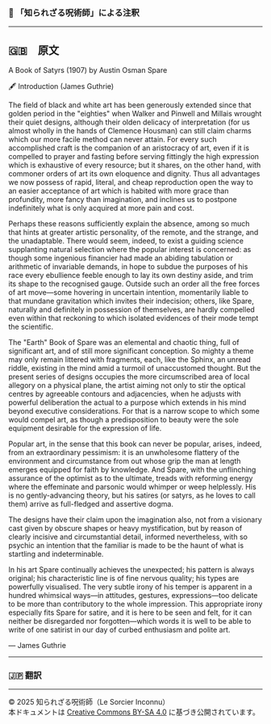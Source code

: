 ### 🐌 「知られざる呪術師」による注釈



---

## 🇬🇧　原文

A Book of Satyrs (1907) by Austin Osman Spare

🖋️ Introduction (James Guthrie)

The field of black and white art has been generously extended since that golden period in the "eighties" when Walker and Pinwell and Millais wrought their quiet designs, although their olden delicacy of interpretation (for us almost wholly in the hands of Clemence Housman) can still claim charms which our more facile method can never attain. For every such accomplished craft is the companion of an aristocracy of art, even if it is compelled to prayer and fasting before serving fittingly the high expression which is exhaustive of every resource; but it shares, on the other hand, with commoner orders of art its own eloquence and dignity. Thus all advantages we now possess of rapid, literal, and cheap reproduction open the way to an easier acceptance of art which is habited with more grace than profundity, more fancy than imagination, and inclines us to postpone indefinitely what is only acquired at more pain and cost.

Perhaps these reasons sufficiently explain the absence, among so much that hints at greater artistic personality, of the remote, and the strange, and the unadaptable. There would seem, indeed, to exist a guiding science supplanting natural selection where the popular interest is concerned: as though some ingenious financier had made an abiding tabulation or arithmetic of invariable demands, in hope to subdue the purposes of his race every ebullience feeble enough to lay its own destiny aside, and trim its shape to the recognised gauge. Outside such an order all the free forces of art move—some hovering in uncertain intention, momentarily liable to that mundane gravitation which invites their indecision; others, like Spare, naturally and definitely in possession of themselves, are hardly compelled even within that reckoning to which isolated evidences of their mode tempt the scientific.

The "Earth" Book of Spare was an elemental and chaotic thing, full of significant art, and of still more significant conception. So mighty a theme may only remain littered with fragments, each, like the Sphinx, an unread riddle, existing in the mind amid a turmoil of unaccustomed thought. But the present series of designs occupies the more circumscribed area of local allegory on a physical plane, the artist aiming not only to stir the optical centres by agreeable contours and adjacencies, when he adjusts with powerful deliberation the actual to a purpose which extends in his mind beyond executive considerations. For that is a narrow scope to which some would compel art, as though a predisposition to beauty were the sole equipment desirable for the expression of life.

Popular art, in the sense that this book can never be popular, arises, indeed, from an extraordinary pessimism: it is an unwholesome flattery of the environment and circumstance from out whose grip the man at length emerges equipped for faith by knowledge. And Spare, with the unflinching assurance of the optimist as to the ultimate, treads with reforming energy where the effeminate and parsonic would whimper or weep helplessly. His is no gently-advancing theory, but his satires (or satyrs, as he loves to call them) arrive as full-fledged and assertive dogma.

The designs have their claim upon the imagination also, not from a visionary cast given by obscure shapes or heavy mystification, but by reason of clearly incisive and circumstantial detail, informed nevertheless, with so psychic an intention that the familiar is made to be the haunt of what is startling and indeterminable.

In his art Spare continually achieves the unexpected; his pattern is always original; his characteristic line is of fine nervous quality; his types are powerfully visualised. The very subtle irony of his temper is apparent in a hundred whimsical ways—in attitudes, gestures, expressions—too delicate to be more than contributory to the whole impression. This appropriate irony especially fits Spare for satire, and it is here to be seen and felt, for it can neither be disregarded nor forgotten—which words it is well to be able to write of one satirist in our day of curbed enthusiasm and polite art.

— James Guthrie

---

### 🇯🇵 翻訳



---

© 2025 知られざる呪術師（Le Sorcier Inconnu）  
本ドキュメントは [Creative Commons BY-SA 4.0](https://creativecommons.org/licenses/by-sa/4.0/deed.ja) に基づき公開されています。
